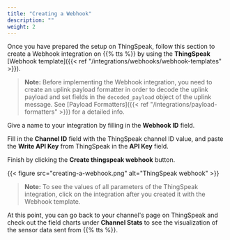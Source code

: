 ```yaml
---
title: "Creating a Webhook"
description: ""
weight: 2
---
```


Once you have prepared the setup on ThingSpeak, follow this section to create a Webhook integration on {{% tts %}} by using the **ThingSpeak** [Webhook template]({{< ref "/integrations/webhooks/webhook-templates" >}}).

<!--more-->

>**Note:** Before implementing the Webhook integration, you need to create an uplink payload formatter in order to decode the uplink payload and set fields in the `decoded_payload` object of the uplink message. See [Payload Formatters]({{< ref "/integrations/payload-formatters" >}}) for a detailed info.

Give a name to your integration by filling in the **Webhook ID** field. 

Fill in the **Channel ID** field with the ThingSpeak channel ID value, and paste the **Write API Key** from ThingSpeak in the **API Key** field.

Finish by clicking the **Create thingspeak webhook** button.

{{< figure src="creating-a-webhook.png" alt="ThingSpeak webhook" >}}

>**Note:** To see the values of all parameters of the ThingSpeak integration, click on the integration after you created it with the Webhook template. 

At this point, you can go back to your channel's page on ThingSpeak and check out the field charts under **Channel Stats** to see the visualization of the sensor data sent from {{% tts %}}.
